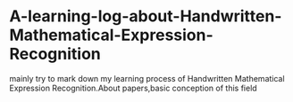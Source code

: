 # A-learning-log-about-Handwritten-Mathematical-Expression-Recognition
mainly try to mark down my learning process of Handwritten Mathematical Expression Recognition.About papers,basic conception of this field
